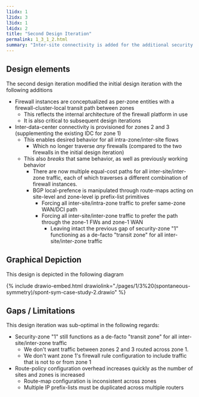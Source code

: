 ```yaml
---
l1idx: 1
l2idx: 3
l3idx: 1
l4idx: 2
title: "Second Design Iteration"
permalink: 1_3_1_2.html
summary: "Inter-site connectivity is added for the additional security zones.  Routing must be explicitly manipulated to maintain the de-facto transit-zone for all any inter-site+inter-zone traffic. "
---
```


## Design elements

The second design iteration modified the initial design iteration with the following additions
  - Firewall instances are conceptualized as per-zone entities with a firewall-cluster-local transit path between zones
    - This reflects the internal architecture of the firewall platform in use
    - It is also critical to subsequent design iterations
  - Inter-data-center connectivity is provisioned for zones 2 and 3 (supplementing the existing IDC for zone 1)
    - This enables desired behavior for all intra-zone/inter-site flows
      - Which no longer traverse *any* firewalls (compared to the two firewalls in the initial design iteration)
    - This also *breaks* that same behavior, as well as previously working behavior
      - There are now multiple equal-cost paths for all inter-site/inter-zone traffic, each of which traverses a different combination of firewall instances.
      - BGP local-prefence is manipulated through route-maps acting on site-level and zone-level ip prefix-list primitives
        - Forcing all inter-site/intra-zone traffic to prefer same-zone WAN/DCI path
        - Forcing all inter-site/inter-zone traffic to prefer the path through the zone-1 FWs and zone-1 WAN
          - Leaving intact the previous gap of security-zone "1" functioning as a de-facto "transit zone" for all inter-site/inter-zone traffic


## Graphical Depiction
This design is depicted in the following diagram

{% include drawio-embed.html drawiolink="./pages/1/3%20(spontaneous-symmetry)/spont-sym-case-study-2.drawio" %}


## Gaps / Limitations

This design iteration was sub-optimal in the following regards:

  - Security-zone "1" still functions as a de-facto "transit zone" for all inter-site/inter-zone traffic
    - We don't want traffic between zones 2 and 3 routed across zone 1.
    - We don't want zone 1's firewall rule configuration to include traffic that is not to or from zone 1
  - Route-policy configuration overhead increases quickly as the number of sites and zones is increased
    - Route-map configuration is inconsistent across zones
    - Multiple IP prefix-lists must be duplicated across multiple routers

